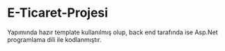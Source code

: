 # E-Ticaret-Projesi
Yapımında hazır template kullanılmış olup, back end tarafında ise Asp.Net programlama dili ile kodlanmıştır.
